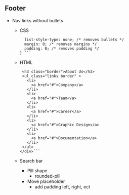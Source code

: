## Footer
  - Nav links without bullets
      - CSS
     
        ```.links{
          list-style-type: none; /* removes bullets */
          margin: 0; /* removes margins */
          padding: 0; /* removes padding */
        } ```
        
      - HTML
         
         ```<div class="col border" >
          <h3 class="border">About Us</h3>
          <ul class="links border" >
            <li>
              <a href="#">Company</a>
            </li>
            <li>
              <a href="#">Team</a>
            </li>
            <li>
              <a href="#">Career</a>
            </li>
            <li>
              <a href="#">Graphic Design</a>
            </li>
            <li>
              <a href="#">Documentation</a>
            </li>
          </ul>
        </div>```
        
    - Search bar
      - Pill shape
        - rounded-pill
      - Move placeholder
        - add padding left, right, ect
